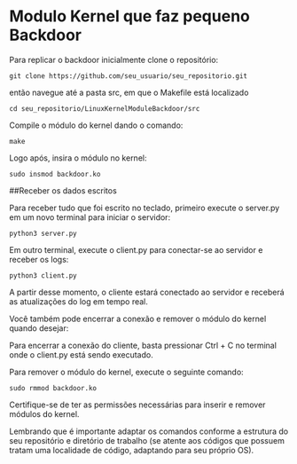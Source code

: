 # Modulo Kernel que faz pequeno Backdoor
Para replicar o backdoor inicialmente clone o repositório:
```
git clone https://github.com/seu_usuario/seu_repositorio.git
```
então navegue até a pasta src, em que o Makefile está localizado
```
cd seu_repositorio/LinuxKernelModuleBackdoor/src
```
Compile o módulo do kernel dando o comando:
```
make
```
Logo após, insira o módulo no kernel:

```
sudo insmod backdoor.ko
```
##Receber os dados escritos

Para receber tudo que foi escrito no teclado, primeiro execute o server.py em um novo terminal para iniciar o servidor:
```
python3 server.py
```
Em outro terminal, execute o client.py para conectar-se ao servidor e receber os logs:
```
python3 client.py
```
A partir desse momento, o cliente estará conectado ao servidor e receberá as atualizações do log em tempo real.

Você também pode encerrar a conexão e remover o módulo do kernel quando desejar:

Para encerrar a conexão do cliente, basta pressionar Ctrl + C no terminal onde o client.py está sendo executado.

Para remover o módulo do kernel, execute o seguinte comando:
```
sudo rmmod backdoor.ko
```
Certifique-se de ter as permissões necessárias para inserir e remover módulos do kernel.

Lembrando que é importante adaptar os comandos conforme a estrutura do seu repositório e diretório de trabalho (se atente aos códigos que possuem tratam uma localidade de código, adaptando para seu próprio OS).

